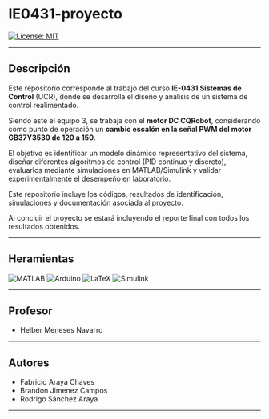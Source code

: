 # IE0431-proyecto




[![License: MIT](https://img.shields.io/badge/Licencia-MIT-green.svg)](LICENSE)



--------------------------------


## Descripción
Este repositorio corresponde al trabajo del curso **IE-0431 Sistemas de Control** (UCR), donde se desarrolla el diseño y análisis de un sistema de control realimentado.  

Siendo este el equipo 3, se trabaja con el **motor DC CQRobot**, considerando como punto de operación un **cambio escalón en la señal PWM del motor GB37Y3530 de 120 a 150**.  

El objetivo es identificar un modelo dinámico representativo del sistema, diseñar diferentes algoritmos de control (PID continuo y discreto), evaluarlos mediante simulaciones en MATLAB/Simulink y validar experimentalmente el desempeño en laboratorio.  

Este repositorio incluye los códigos, resultados de identificación, simulaciones y documentación asociada al proyecto.

Al concluir el proyecto se estará incluyendo el reporte final con todos los resultados obtenidos.

_________________

## Heramientas

![MATLAB](https://img.shields.io/badge/MATLAB-%23e16737.svg?logo=mathworks&logoColor=white) ![Arduino](https://img.shields.io/badge/Arduino-00878F?logo=arduino&logoColor=white) ![LaTeX](https://img.shields.io/badge/-LaTeX-008080?logo=latex&logoColor=white) ![Simulink](https://img.shields.io/badge/Simulink-00B300?logo=mathworks&logoColor=white) 



----------------
## Profesor

- Helber Meneses Navarro 

------------------

## Autores
- Fabricio Araya Chaves   
- Brandon Jimenez Campos        
- Rodrigo Sánchez Araya  


-------------------------------